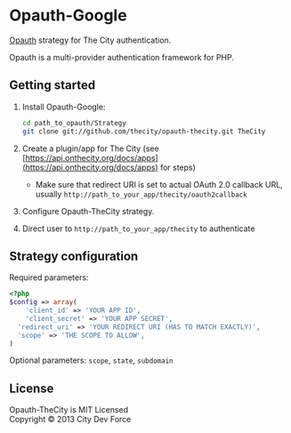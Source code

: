 Opauth-Google
=============
[Opauth][1] strategy for The City authentication.

Opauth is a multi-provider authentication framework for PHP.

Getting started
----------------
1. Install Opauth-Google:
   ```bash
   cd path_to_opauth/Strategy
   git clone git://github.com/thecity/opauth-thecity.git TheCity
   ```

2. Create a plugin/app for The City (see [https://api.onthecity.org/docs/apps](https://api.onthecity.org/docs/apps) for steps)
   - Make sure that redirect URI is set to actual OAuth 2.0 callback URL, usually `http://path_to_your_app/thecity/oauth2callback`

   
3. Configure Opauth-TheCity strategy.

4. Direct user to `http://path_to_your_app/thecity` to authenticate


Strategy configuration
----------------------

Required parameters:

```php
<?php
$config => array(
	'client_id' => 'YOUR APP ID',
	'client_secret' => 'YOUR APP SECRET',
  'redirect_uri' => 'YOUR REDIRECT URI (HAS TO MATCH EXACTLY)',
  'scope' => 'THE SCOPE TO ALLOW',
)
```

Optional parameters:
`scope`, `state`, `subdomain`

License
---------
Opauth-TheCity is MIT Licensed  
Copyright © 2013 City Dev Force

[1]: https://github.com/uzyn/opauth
